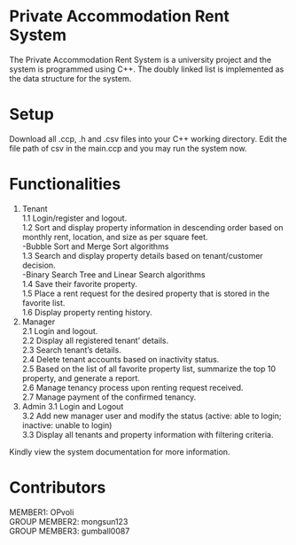 # Private Accommodation Rent System 
The Private Accommodation Rent System is a university project and the system is programmed using C++. The doubly linked list is implemented as the data structure for the system. <br />

# Setup
Download all .ccp, .h and .csv files into your C++ working directory. Edit the file path of csv in the main.ccp and you may run the system now.

# Functionalities
1. Tenant <br />
1.1 Login/register and logout.<br />
1.2 Sort and display property information in descending order based on monthly rent, location, and size as per square feet.<br />
-Bubble Sort and Merge Sort algorithms<br />
1.3 Search and display property details based on tenant/customer decision.<br />
-Binary Search Tree and Linear Search algorithms<br />
1.4 Save their favorite property.<br />
1.5 Place a rent request for the desired property that is stored in the favorite list.<br />
1.6 Display property renting history.<br />
2. Manager<br />
2.1 Login and logout.<br />
2.2 Display all registered tenant’ details.<br />
2.3 Search tenant’s details.<br />
2.4 Delete tenant accounts based on inactivity status.<br />
2.5 Based on the list of all favorite property list, summarize the top 10 property, and generate a report. <br />
2.6 Manage tenancy process upon renting request received.<br />
2.7 Manage payment of the confirmed tenancy.<br />
3. Admin
3.1 Login and Logout<br />
3.2 Add new manager user and modify the status (active: able to login; inactive: unable to login)<br />
3.3 Display all tenants and property information with filtering criteria.<br />

Kindly view the system documentation for more information.

# Contributors
MEMBER1: OPvoli<br />
GROUP MEMBER2: mongsun123<br />
GROUP MEMBER3: gumball0087<br />

